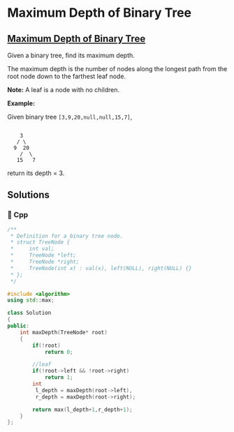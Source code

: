 # Maximum Depth of Binary Tree

## [Maximum Depth of Binary Tree](https://leetcode.com/problems/maximum-depth-of-binary-tree)

Given a binary tree, find its maximum depth.

The maximum depth is the number of nodes along the longest path from the root node down to the farthest leaf node.

**Note:** A leaf is a node with no children.

**Example:**

Given binary tree `[3,9,20,null,null,15,7]`,

```text

    3
   / \
  9  20
    /  \
   15   7
```

return its depth = 3.

## Solutions

### 🧠 Cpp

```cpp
/**
 * Definition for a binary tree node.
 * struct TreeNode {
 *     int val;
 *     TreeNode *left;
 *     TreeNode *right;
 *     TreeNode(int x) : val(x), left(NULL), right(NULL) {}
 * };
 */

#include <algorithm>
using std::max;

class Solution
{
public:
    int maxDepth(TreeNode* root) 
    {
        if(!root)
            return 0;

        //leaf
        if(!root->left && !root->right)
            return 1;
        int 
         l_depth = maxDepth(root->left),
         r_depth = maxDepth(root->right);

        return max(l_depth+1,r_depth+1);
    }
};
```

